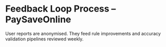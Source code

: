 # Feedback Loop Process – PaySaveOnline

User reports are anonymised. They feed rule improvements and accuracy validation pipelines reviewed weekly.